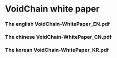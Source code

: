 # VoidChain white paper

### The english VoidChain-WhitePaper_EN.pdf
### The chinese VoidChain-WhitePaper_CN.pdf
### The korean VoidChain-WhitePaper_KR.pdf
